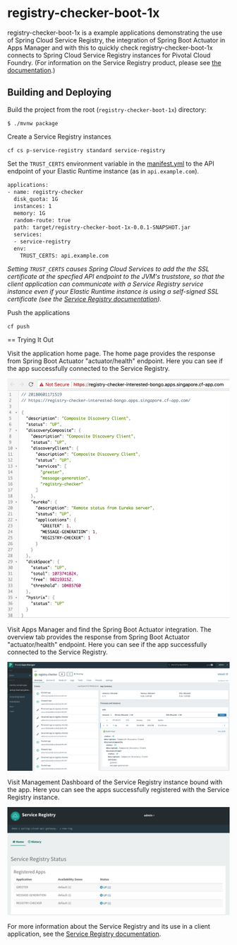 # registry-checker-boot-1x

registry-checker-boot-1x is a example applications demonstrating the use of Spring Cloud Service Registry, the integration of Spring Boot Actuator in Apps Manager and with this to quickly check registry-checker-boot-1x connects to Spring Cloud Service Registry instances for Pivotal Cloud Foundry. (For information on the Service Registry product, please see [the documentation](http://docs.pivotal.io/spring-cloud-services/1-5/common/service-registry/).)

## Building and Deploying

Build the project from the root (```registry-checker-boot-1x```) directory:

```
$ ./mvnw package
```
Create a Service Registry instances


```
cf cs p-service-registry standard service-registry
```

Set the `TRUST_CERTS` environment variable in the [manifest.yml](manifest.yml) to the API endpoint of your Elastic Runtime instance (as in `api.example.com`).

```
applications:
- name: registry-checker
  disk_quota: 1G
  instances: 1
  memory: 1G
  random-route: true
  path: target/registry-checker-boot-1x-0.0.1-SNAPSHOT.jar
  services:
  - service-registry
  env:
    TRUST_CERTS: api.example.com
```

*Setting `TRUST_CERTS` causes Spring Cloud Services to add the the SSL certificate at the specfied API endpoint to the JVM's truststore, so that the client application can communicate with a Service Registry service instance even if your Elastic Runtime instance is using a self-signed SSL certificate (see the [Service Registry documentation](http://docs.pivotal.io/spring-cloud-services/service-registry/writing-client-applications.html#self-signed-ssl-certificate)).*

Push the applications

```
cf push
```

== Trying It Out

Visit the application home page. The home page provides the response from Spring Boot Actuator "actuator/health" endpoint. Here you can see if the app successfully connected to the Service Registry.

![GitHub Logo](images/app.png)

Visit Apps Manager and find the Spring Boot Actuator integration. The overview tab provides the response from Spring Boot Actuator "actuator/health" endpoint. Here you can see if the app successfully connected to the Service Registry.

![GitHub Logo](images/apps-manager.png)

Visit Management Dashboard of the Service Registry instance bound with the app. Here you can see the apps successfully registered with the Service Registry instance.

![GitHub Logo](images/dashboard.png)

For more information about the Service Registry and its use in a client application, see the [Service Registry documentation](http://docs.pivotal.io/spring-cloud-services/service-registry/writing-client-applications.html).
